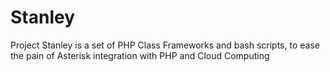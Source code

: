 Stanley
=======

Project Stanley is a set of PHP Class Frameworks and bash scripts, to ease the pain of Asterisk integration with PHP and Cloud Computing
